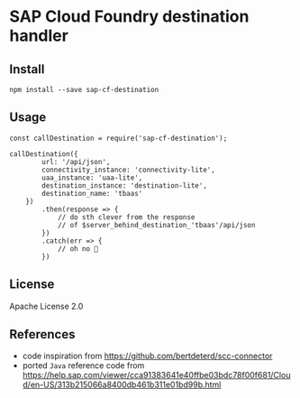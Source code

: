 # SAP Cloud Foundry destination handler

## Install
~~~
npm install --save sap-cf-destination
~~~

## Usage
~~~
const callDestination = require('sap-cf-destination');

callDestination({
        url: '/api/json',
        connectivity_instance: 'connectivity-lite',
        uaa_instance: 'uaa-lite',
        destination_instance: 'destination-lite',
        destination_name: 'tbaas'
    })
        .then(response => {
            // do sth clever from the response
            // of $server_behind_destination_'tbaas'/api/json
        })
        .catch(err => {
            // oh no 💩
        })
~~~



## License
Apache License 2.0

## References
- code inspiration from https://github.com/bertdeterd/scc-connector
- ported `Java` reference code from https://help.sap.com/viewer/cca91383641e40ffbe03bdc78f00f681/Cloud/en-US/313b215066a8400db461b311e01bd99b.html
